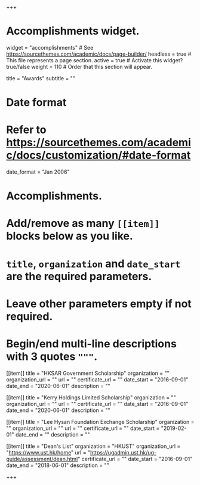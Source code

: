 +++
# Accomplishments widget.
widget = "accomplishments"  # See https://sourcethemes.com/academic/docs/page-builder/
headless = true  # This file represents a page section.
active = true  # Activate this widget? true/false
weight = 110  # Order that this section will appear.

title = "Awards"
subtitle = ""

# Date format
#   Refer to https://sourcethemes.com/academic/docs/customization/#date-format
date_format = "Jan 2006"

# Accomplishments.
#   Add/remove as many `[[item]]` blocks below as you like.
#   `title`, `organization` and `date_start` are the required parameters.
#   Leave other parameters empty if not required.
#   Begin/end multi-line descriptions with 3 quotes `"""`.

[[item]]
  title = "HKSAR Government Scholarship"
  organization = ""
  organization_url = ""
  url = ""
  certificate_url = ""
  date_start = "2016-09-01"
  date_end = "2020-06-01"
  description = ""

[[item]]
  title = "Kerry Holdings Limited Scholarship"
  organization = ""
  organization_url = ""
  url = ""
  certificate_url = ""
  date_start = "2016-09-01"
  date_end = "2020-06-01"
  description = ""

[[item]]
  title = "Lee Hysan Foundation Exchange Scholarship"
  organization = ""
  organization_url = ""
  url = ""
  certificate_url = ""
  date_start = "2019-02-01"
  date_end = ""
  description = ""

[[item]]
  title = "Dean's List"
  organization = "HKUST"
  organization_url = "https://www.ust.hk/home"
  url = "https://ugadmin.ust.hk/ug-guide/assessment/dean.html"
  certificate_url = ""
  date_start = "2016-09-01"
  date_end = "2018-06-01"
  description = ""

+++
